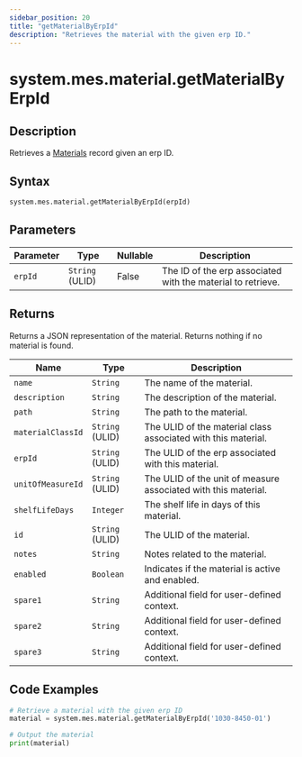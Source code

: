 ```yaml
---
sidebar_position: 20
title: "getMaterialByErpId"
description: "Retrieves the material with the given erp ID."
---
```


# system.mes.material.getMaterialByErpId

## Description

Retrieves a [Materials](../../data-model/material-model/material) record given an erp ID.

## Syntax

```python
system.mes.material.getMaterialByErpId(erpId)
```

## Parameters

| Parameter | Type            | Nullable | Description                                                 |
|-----------|-----------------|----------|-------------------------------------------------------------|
| `erpId`   | `String` (ULID) | False    | The ID of the erp associated with the material to retrieve. |

## Returns

Returns a JSON representation of the material. Returns nothing if no material is found.

| Name              | Type            | Description                                                    |
|-------------------|-----------------|----------------------------------------------------------------|
| `name`            | `String`        | The name of the material.                                      |
| `description`     | `String`        | The description of the material.                               |
| `path`            | `String`        | The path to the material.                                      |
| `materialClassId` | `String` (ULID) | The ULID of the material class associated with this material.  |
| `erpId`           | `String` (ULID) | The ULID of the erp associated with this material.             |
| `unitOfMeasureId` | `String` (ULID) | The ULID of the unit of measure associated with this material. |
| `shelfLifeDays`   | `Integer`       | The shelf life in days of this material.                       |
| `id`              | `String` (ULID) | The ULID of the material.                                      |
| `notes`           | `String`        | Notes related to the material.                                 |
| `enabled`         | `Boolean`       | Indicates if the material is active and enabled.               |
| `spare1`          | `String`        | Additional field for user-defined context.                     |
| `spare2`          | `String`        | Additional field for user-defined context.                     |
| `spare3`          | `String`        | Additional field for user-defined context.                     |

## Code Examples

```python
# Retrieve a material with the given erp ID
material = system.mes.material.getMaterialByErpId('1030-8450-01')

# Output the material
print(material)
```
